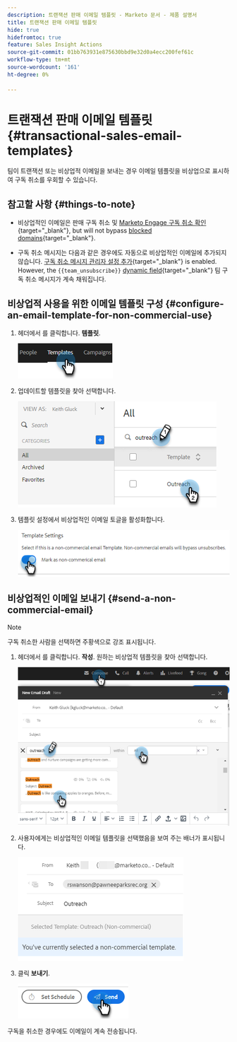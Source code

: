 ```yaml
---
description: 트랜잭션 판매 이메일 템플릿 - Marketo 문서 - 제품 설명서
title: 트랜잭션 판매 이메일 템플릿
hide: true
hidefromtoc: true
feature: Sales Insight Actions
source-git-commit: 01bb763931e875630bbd9e32d0a4ecc200fef61c
workflow-type: tm+mt
source-wordcount: '161'
ht-degree: 0%

---
```


# 트랜잭션 판매 이메일 템플릿 {#transactional-sales-email-templates}

팀이 트랜잭션 또는 비상업적 이메일을 보내는 경우 이메일 템플릿을 비상업으로 표시하여 구독 취소를 우회할 수 있습니다.

## 참고할 사항 {#things-to-note}

* 비상업적인 이메일은 판매 구독 취소 및 [Marketo Engage 구독 취소 확인](/help/marketo/product-docs/marketo-sales-insight/actions/email/unsubscribes/marketo-unsubscribe-check.md){target="_blank"}, but will not bypass [blocked domains](/help/marketo/product-docs/marketo-sales-insight/actions/admin/blocked-domains.md){target="_blank"}.

* 구독 취소 메시지는 다음과 같은 경우에도 자동으로 비상업적인 이메일에 추가되지 않습니다. [구독 취소 메시지 관리자 설정 추가](/help/marketo/product-docs/marketo-sales-insight/actions/email/unsubscribes/auto-append-unsubscribe-message-setting.md){target="_blank"} is enabled. However, the `{{team_unsubscribe}}` [dynamic field](/help/marketo/product-docs/marketo-sales-insight/actions/templates/dynamic-fields.md){target="_blank"} 팀 구독 취소 메시지가 계속 채워집니다.

## 비상업적 사용을 위한 이메일 템플릿 구성 {#configure-an-email-template-for-non-commercial-use}

1. 헤더에서 를 클릭합니다. **템플릿**.

   ![](assets/transactional-sales-email-templates-1.png)

1. 업데이트할 템플릿을 찾아 선택합니다.

   ![](assets/transactional-sales-email-templates-2.png)

1. 템플릿 설정에서 비상업적인 이메일 토글을 활성화합니다.

   ![](assets/transactional-sales-email-templates-3.png)

## 비상업적인 이메일 보내기 {#send-a-non-commercial-email}

>[!NOTE]
>
>구독 취소한 사람을 선택하면 주황색으로 강조 표시됩니다.

1. 헤더에서 를 클릭합니다. **작성**. 원하는 비상업적 템플릿을 찾아 선택합니다.

   ![](assets/transactional-sales-email-templates-4.png)

1. 사용자에게는 비상업적인 이메일 템플릿을 선택했음을 보여 주는 배너가 표시됩니다.

   ![](assets/transactional-sales-email-templates-5.png)

1. 클릭 **보내기**.

   ![](assets/transactional-sales-email-templates-6.png)

구독을 취소한 경우에도 이메일이 계속 전송됩니다.
